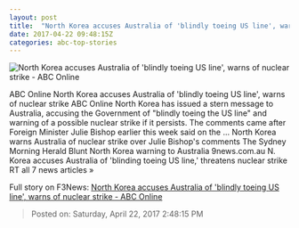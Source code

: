 ```yaml
---
layout: post
title:  "North Korea accuses Australia of 'blindly toeing US line', warns of nuclear strike - ABC Online"
date: 2017-04-22 09:48:15Z
categories: abc-top-stories
---
```


![North Korea accuses Australia of 'blindly toeing US line', warns of nuclear strike - ABC Online](http://www.abc.net.au/news/image/8464278-1x1-700x700.jpg)

ABC Online North Korea accuses Australia of 'blindly toeing US line', warns of nuclear strike ABC Online North Korea has issued a stern message to Australia, accusing the Government of "blindly toeing the US line" and warning of a possible nuclear strike if it persists. The comments came after Foreign Minister Julie Bishop earlier this week said on the ... North Korea warns Australia of nuclear strike over Julie Bishop's comments The Sydney Morning Herald Blunt North Korea warning to Australia 9news.com.au N. Korea accuses Australia of 'blinding toeing US line,' threatens nuclear strike RT all 7 news articles »


Full story on F3News: [North Korea accuses Australia of 'blindly toeing US line', warns of nuclear strike - ABC Online](http://www.f3nws.com/n/RPG3dF)

> Posted on: Saturday, April 22, 2017 2:48:15 PM
